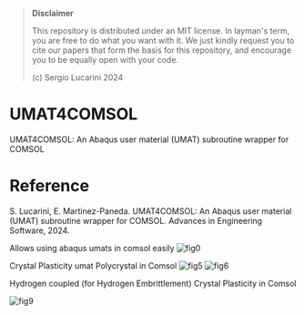 > **Disclaimer**
> 
> This repository is distributed under an MIT license. In layman's term, you are free to do what you want with it. We just kindly request you to cite our papers that form the basis for this repository, and encourage you to be equally open with your code.
> 
> (c) Sergio Lucarini 2024
# UMAT4COMSOL
UMAT4COMSOL: An Abaqus user material (UMAT) subroutine wrapper for COMSOL
# Reference
S. Lucarini, E. Martinez-Paneda. UMAT4COMSOL: An Abaqus user material (UMAT) subroutine wrapper for COMSOL. Advances in Engineering Software, 2024.


Allows using abaqus umats in comsol easily
![fig0](https://github.com/sergiolucarini/UMAT4COMSOL/assets/35807641/8b7c553d-d9bc-4e77-827e-3477687ab032)


Crystal Plasticity umat Polycrystal in Comsol
![fig5](https://github.com/sergiolucarini/UMAT4COMSOL/assets/35807641/1b029eb9-e530-461d-bb64-b7885a617f70)
![fig6](https://github.com/sergiolucarini/UMAT4COMSOL/assets/35807641/80bc4935-907f-4a1e-a844-9538ac807330)


Hydrogen coupled (for Hydrogen Embrittlement) Crystal Plasticity in Comsol

![fig9](https://github.com/sergiolucarini/UMAT4COMSOL/assets/35807641/941aa5d7-cfee-451e-a021-a9dbca47ca99)

